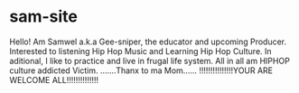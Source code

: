 # sam-site
Hello! Am Samwel a.k.a Gee-sniper, the educator and upcoming Producer.
Interested to listening Hip Hop Music and Learning Hip Hop Culture.
In aditional, I like to practice and live in frugal life system. All in all am HIPHOP culture addicted Victim.
.......Thanx to ma Mom......
!!!!!!!!!!!!!!!YOUR ARE WELCOME ALL!!!!!!!!!!!!!!
